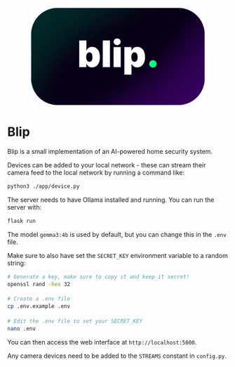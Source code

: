 <p align="center">
  <img src="./app/static/images/blip-logo.webp" alt="blip logo" width="400">
</p>

# Blip

Blip is a small implementation of an AI-powered home security system.

Devices can be added to your local network - these can stream their camera feed to the local network by running a command like:

```bash
python3 ./app/device.py
```

The server needs to have Ollama installed and running. You can run the server with:

```bash
flask run
```

The model `gemma3:4b` is used by default, but you can change this in the `.env` file.

Make sure to also have set the `SECRET_KEY` environment variable to a random string:

```bash
# Generate a key, make sure to copy it and keep it secret!
openssl rand -hex 32

# Create a .env file
cp .env.example .env

# Edit the .env file to set your SECRET_KEY
nano .env
```

You can then access the web interface at `http://localhost:5000`.

Any camera devices need to be added to the `STREAMS` constant in `config.py`.
